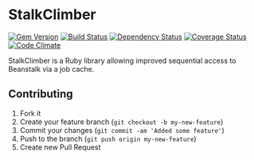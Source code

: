 # StalkClimber
[![Gem Version](https://badge.fury.io/rb/stalk_climber.png)](http://badge.fury.io/rb/stalk_climber)
[![Build Status](https://secure.travis-ci.org/gemeraldbeanstalk/stalk_climber.png)](http://travis-ci.org/gemeraldbeanstalk/stalk_climber)
[![Dependency Status](https://gemnasium.com/gemeraldbeanstalk/stalk_climber.png)](https://gemnasium.com/gemeraldbeanstalk/stalk_climber)
[![Coverage Status](https://coveralls.io/repos/gemeraldbeanstalk/stalk_climber/badge.png?branch=master)](https://coveralls.io/r/gemeraldbeanstalk/stalk_climber)
[![Code Climate](https://codeclimate.com/github/gemeraldbeanstalk/stalk_climber.png)](https://codeclimate.com/github/gemeraldbeanstalk/stalk_climber)

StalkClimber is a Ruby library allowing improved sequential access to Beanstalk via a job cache.

## Contributing

1. Fork it
2. Create your feature branch (`git checkout -b my-new-feature`)
3. Commit your changes (`git commit -am 'Added some feature'`)
4. Push to the branch (`git push origin my-new-feature`)
5. Create new Pull Request
